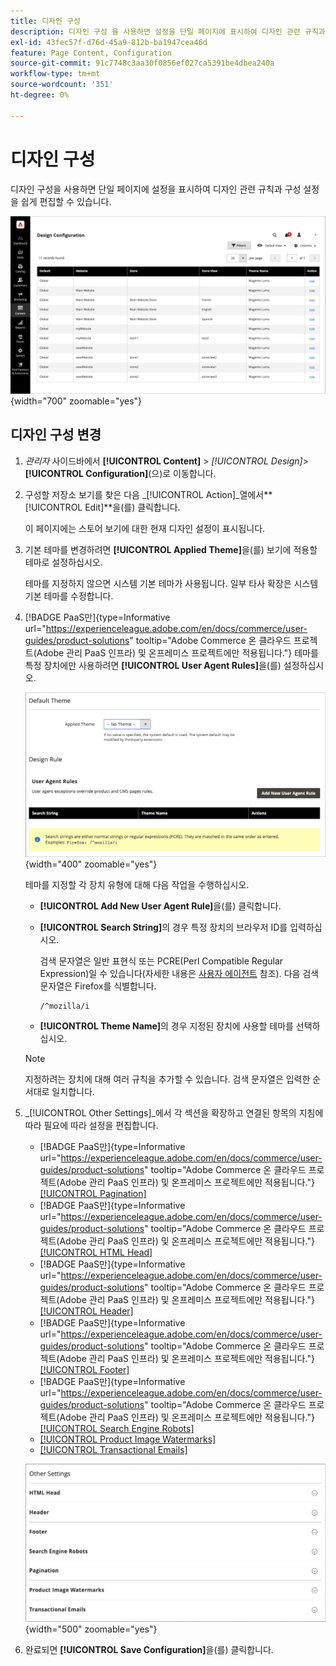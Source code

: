 ```yaml
---
title: 디자인 구성
description: 디자인 구성 을 사용하면 설정을 단일 페이지에 표시하여 디자인 관련 규칙과 구성 설정을 쉽게 편집할 수 있습니다.
exl-id: 43fec57f-d76d-45a9-812b-ba1947cea46d
feature: Page Content, Configuration
source-git-commit: 91c7748c3aa30f0856ef027ca5391be4dbea240a
workflow-type: tm+mt
source-wordcount: '351'
ht-degree: 0%

---
```


# 디자인 구성

디자인 구성을 사용하면 단일 페이지에 설정을 표시하여 디자인 관련 규칙과 구성 설정을 쉽게 편집할 수 있습니다.

![디자인 구성 페이지](./assets/configuration.png){width="700" zoomable="yes"}

## 디자인 구성 변경

1. _관리자_ 사이드바에서 **[!UICONTROL Content]** > _[!UICONTROL Design]_>**[!UICONTROL Configuration]**(으)로 이동합니다.

1. 구성할 저장소 보기를 찾은 다음 _[!UICONTROL Action]_열에서&#x200B;**[!UICONTROL Edit]**을(를) 클릭합니다.

   이 페이지에는 스토어 보기에 대한 현재 디자인 설정이 표시됩니다.

1. 기본 테마를 변경하려면 **[!UICONTROL Applied Theme]**&#x200B;을(를) 보기에 적용할 테마로 설정하십시오.

   테마를 지정하지 않으면 시스템 기본 테마가 사용됩니다. 일부 타사 확장은 시스템 기본 테마를 수정합니다.

1. [!BADGE PaaS만]{type=Informative url="https://experienceleague.adobe.com/en/docs/commerce/user-guides/product-solutions" tooltip="Adobe Commerce 온 클라우드 프로젝트(Adobe 관리 PaaS 인프라) 및 온프레미스 프로젝트에만 적용됩니다."} 테마를 특정 장치에만 사용하려면 **[!UICONTROL User Agent Rules]**&#x200B;을(를) 설정하십시오.

   ![사용자 에이전트 규칙](./assets/configuration-user-agent-rules.png){width="400" zoomable="yes"}

   테마를 지정할 각 장치 유형에 대해 다음 작업을 수행하십시오.

   - **[!UICONTROL Add New User Agent Rule]**&#x200B;을(를) 클릭합니다.

   - **[!UICONTROL Search String]**&#x200B;의 경우 특정 장치의 브라우저 ID를 입력하십시오.

     검색 문자열은 일반 표현식 또는 PCRE(Perl Compatible Regular Expression)일 수 있습니다(자세한 내용은 [사용자 에이전트](https://en.wikipedia.org/wiki/User_agent) 참조). 다음 검색 문자열은 Firefox를 식별합니다.

         /^mozilla/i
     
   - **[!UICONTROL Theme Name]**&#x200B;의 경우 지정된 장치에 사용할 테마를 선택하십시오.

   >[!NOTE]
   >
   >지정하려는 장치에 대해 여러 규칙을 추가할 수 있습니다. 검색 문자열은 입력한 순서대로 일치합니다.

1. _[!UICONTROL Other Settings]_에서 각 섹션을 확장하고 연결된 항목의 지침에 따라 필요에 따라 설정을 편집합니다.

   - [!BADGE PaaS만]{type=Informative url="https://experienceleague.adobe.com/en/docs/commerce/user-guides/product-solutions" tooltip="Adobe Commerce 온 클라우드 프로젝트(Adobe 관리 PaaS 인프라) 및 온프레미스 프로젝트에만 적용됩니다."} [[!UICONTROL Pagination]](../catalog/navigation-product-listings.md#pagination-controls)
   - [!BADGE PaaS만]{type=Informative url="https://experienceleague.adobe.com/en/docs/commerce/user-guides/product-solutions" tooltip="Adobe Commerce 온 클라우드 프로젝트(Adobe 관리 PaaS 인프라) 및 온프레미스 프로젝트에만 적용됩니다."} [[!UICONTROL HTML Head]](page-setup.md#html-head)
   - [!BADGE PaaS만]{type=Informative url="https://experienceleague.adobe.com/en/docs/commerce/user-guides/product-solutions" tooltip="Adobe Commerce 온 클라우드 프로젝트(Adobe 관리 PaaS 인프라) 및 온프레미스 프로젝트에만 적용됩니다."} [[!UICONTROL Header]](page-setup.md#header)
   - [!BADGE PaaS만]{type=Informative url="https://experienceleague.adobe.com/en/docs/commerce/user-guides/product-solutions" tooltip="Adobe Commerce 온 클라우드 프로젝트(Adobe 관리 PaaS 인프라) 및 온프레미스 프로젝트에만 적용됩니다."} [[!UICONTROL Footer]](page-setup.md#footer)
   - [!BADGE PaaS만]{type=Informative url="https://experienceleague.adobe.com/en/docs/commerce/user-guides/product-solutions" tooltip="Adobe Commerce 온 클라우드 프로젝트(Adobe 관리 PaaS 인프라) 및 온프레미스 프로젝트에만 적용됩니다."} [[!UICONTROL Search Engine Robots]](../merchandising-promotions/seo-overview.md#search-engine-robots)
   - [[!UICONTROL Product Image Watermarks]](../catalog/product-image.md#watermarks)
   - [[!UICONTROL Transactional Emails]](../systems/email-templates.md#configure-email-templates)

   ![디자인에 영향을 주는 다른 설정](./assets/configuration-other-settings.png){width="500" zoomable="yes"}

1. 완료되면 **[!UICONTROL Save Configuration]**&#x200B;을(를) 클릭합니다.
